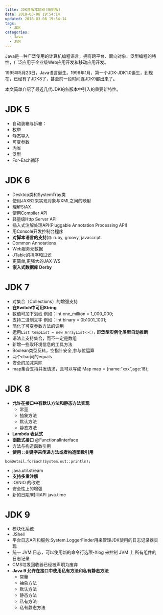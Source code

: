```yaml
---
title: JDK各版本区别(简明版)
date: 2018-03-08 19:54:14
updated: 2018-03-08 19:54:14
tags:
  - JDK
categories: 
  - Java
  - JVM
---
```


Java是一种广泛使用的计算机编程语言，拥有跨平台、面向对象、泛型编程的特性，广泛应用于企业级Web应用开发和移动应用开发。

1995年5月23日，Java语言诞生。1996年1月，第一个JDK-JDK1.0诞生，到现在，已经有了JDK8了，甚至前一段时间连JDK9都出来了。

本文简单介绍了最近几代JDK的各版本中引入的重要新特性。

<!-- more -->

# JDK 5
- 自动装箱与拆箱：
- 枚举
- 静态导入
- 可变参数
- 内省
- 泛型
- For-Each循环

# JDK 6
- Desktop类和SystemTray类
- 使用JAXB2来实现对象与XML之间的映射
- 理解StAX
- 使用Compiler API
- 轻量级Http Server API
- 插入式注解处理API(Pluggable Annotation Processing API)
- 用Console开发控制台程序
- **对脚本语言的支持**如: ruby, groovy, javascript.
- Common Annotations
- Web服务元数据
- JTable的排序和过滤
- 更简单,更强大的JAX-WS
- **嵌入式数据库 Derby**

# JDK 7
- 对集合（Collections）的增强支持
- **在Switch中可用String**
- 数值可加下划线 例如：int one_million = 1_000_000;
- 支持二进制文字 例如：int binary = 0b1001_1001;
- 简化了可变参数方法的调用
- 运用`List tempList = new ArrayList<>();` 即**泛型实例化类型自动推断**
- 语法上支持集合，而不一定是数组
- 新增一些取环境信息的工具方法
- Boolean类型反转，空指针安全,参与位运算
- 两个char间的equals
- 安全的加减乘除
- map集合支持并发请求，且可以写成 Map map = {name:”xxx”,age:18};

# JDK 8
- **允许在接口中有默认方法和静态方法实现**
    - 常量
    - 抽象方法
    - 默认方法
    - 静态方法
- **Lambda 表达式**
- **函数式接口** @FunctionalInterface
- 方法与构造函数引用
- **使用 ::关键字来传递方法或者构造函数引用**
```
bomDetail.forEach(System.out::println);
```
- java.util.stream
- **支持多重注解**
- IO/NIO 的改进
- 安全性上的增强
- 新的日期/时间API java.time

# JDK 9
- 模块化系统
- JShell
- 平台日志API和服务:System.LoggerFinder用来管理JDK使用的日志记录器实现
- 统一 JVM 日志，可以使用新的命令行选项-Xlog 来控制 JVM 上 所有组件的日志记录
- CMS垃圾回收器已经被声明为废弃
- **Java 9 允许在接口中使用私有方法和私有静态方法**
    - 常量
    - 抽象方法
    - 默认方法
    - 静态方法
    - 私有方法
    - 私有静态方法